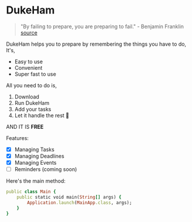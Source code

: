 # DukeHam
> "By failing to prepare, you are preparing to fail." - Benjamin Franklin [source](https://www.goodreads.com/quotes/15061-by-failing-to-prepare-you-are-preparing-to-fail#:~:text=Quote%20by%20Benjamin%20Franklin%3A%20%E2%80%9CBy,you%20are%20preparing%20to%20fail.%E2%80%9D)

DukeHam helps you to prepare by remembering the things you have to do, It's,

- Easy to use
- Convenient 
- Super fast to use 

All you need to do is,

1. Download
2. Run DukeHam
3. Add your tasks
4. Let it handle the rest :star_struck:

AND IT IS **FREE**

Features:
- [x] Managing Tasks
- [x] Managing Deadlines
- [x] Managing Events 
- [ ] Reminders (coming soon)

Here's the main method: 

```ruby
public class Main {
    public static void main(String[] args) {
        Application.launch(MainApp.class, args);
    }
}
